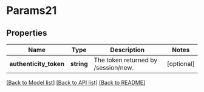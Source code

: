 # Params21

## Properties
Name | Type | Description | Notes
------------ | ------------- | ------------- | -------------
**authenticity_token** | **string** | The token returned by /session/new. | [optional] 

[[Back to Model list]](../README.md#documentation-for-models) [[Back to API list]](../README.md#documentation-for-api-endpoints) [[Back to README]](../README.md)


